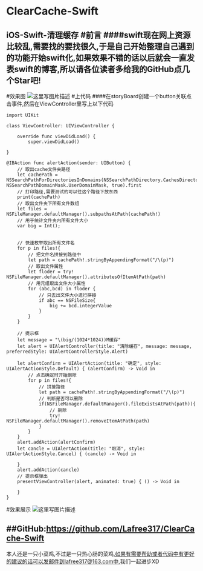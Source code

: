 # ClearCache-Swift
iOS-Swift-清理缓存
#前言
####swift现在网上资源比较乱,需要找的要找很久,于是自己开始整理自己遇到的功能开始swift化,如果效果不错的话以后就会一直发表swift的博客,所以请各位读者多给我的GitHub点几个Star吧!
---
#效果图
![这里写图片描述](http://img.blog.csdn.net/20151204133231461)
#上代码
####在storyBoard创建一个button关联点击事件,然后在ViewController里写上以下代码
```
import UIKit

class ViewController: UIViewController {

    override func viewDidLoad() {
        super.viewDidLoad()
        
}

@IBAction func alertAction(sender: UIButton) {
    // 取出cache文件夹路径
    let cachePath = NSSearchPathForDirectoriesInDomains(NSSearchPathDirectory.CachesDirectory, NSSearchPathDomainMask.UserDomainMask, true).first
    // 打印路径,需要测试的可以往这个路径下放东西
    print(cachePath)
    // 取出文件夹下所有文件数组
    let files = NSFileManager.defaultManager().subpathsAtPath(cachePath!)
    // 用于统计文件夹内所有文件大小
    var big = Int();
    
    
    // 快速枚举取出所有文件名
    for p in files!{
        // 把文件名拼接到路径中
        let path = cachePath!.stringByAppendingFormat("/\(p)")
        // 取出文件属性
        let floder = try! NSFileManager.defaultManager().attributesOfItemAtPath(path)
        // 用元组取出文件大小属性
        for (abc,bcd) in floder {
            // 只去出文件大小进行拼接
            if abc == NSFileSize{
                big += bcd.integerValue
            }
        }
    }
    
    // 提示框
    let message = "\(big/(1024*1024))M缓存"
    let alert = UIAlertController(title: "清除缓存", message: message, preferredStyle: UIAlertControllerStyle.Alert)
    
    let alertConfirm = UIAlertAction(title: "确定", style: UIAlertActionStyle.Default) { (alertConfirm) -> Void in
        // 点击确定时开始删除
        for p in files!{
            // 拼接路径
            let path = cachePath!.stringByAppendingFormat("/\(p)")
            // 判断是否可以删除
            if(NSFileManager.defaultManager().fileExistsAtPath(path)){
                // 删除
                try! NSFileManager.defaultManager().removeItemAtPath(path)
            }
        }
    }
    alert.addAction(alertConfirm)
    let cancle = UIAlertAction(title: "取消", style: UIAlertActionStyle.Cancel) { (cancle) -> Void in
        
    }
    alert.addAction(cancle)
    // 提示框弹出
    presentViewController(alert, animated: true) { () -> Void in
        
    }
}

```

#效果展示
![这里写图片描述](http://img.blog.csdn.net/20151204133445628)

##GitHub:https://github.com/Lafree317/ClearCache-Swift
---
本人还是一只小菜鸡,不过是一只热心肠的菜鸡,如果有需要帮助或者代码中有更好的建议的话可以发邮件到lafree317@163.com中,我们一起进步XD
